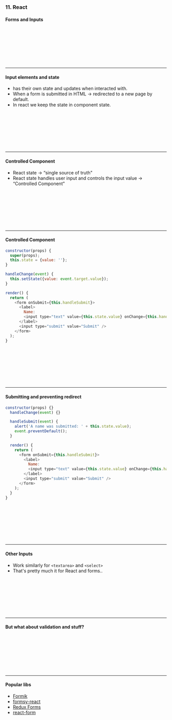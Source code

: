 ### 11. React
#### Forms and Inputs

&nbsp;

&nbsp;

&nbsp;

&nbsp;

---

#### Input elements and state

* <script type="text/template">In HTML <input>, <textarea> and <select></script> has their own state and updates when interacted with.
* When a form is submitted in HTML → redirected to a new page by default.
* In react we keep the state in component state.

&nbsp;

&nbsp;

&nbsp;

&nbsp;

---

#### Controlled Component

* React state →  “single source of truth"
* React state handles user input and controls the input value → “Controlled Component"

&nbsp;

&nbsp;

&nbsp;

&nbsp;

---

####  Controlled Component
```JavaScript
constructor(props) {
  super(props);
  this.state = {value: ''};
}

handleChange(event) {
  this.setState({value: event.target.value});
}

render() {
  return (
    <form onSubmit={this.handleSubmit}>
      <label>
        Name:
        <input type="text" value={this.state.value} onChange={this.handleChange} />
      </label>
      <input type="submit" value="Submit" />
    </form>
  );
}
```

&nbsp;

&nbsp;

&nbsp;

&nbsp;

---

####  Submitting and preventing redirect
```JavaScript
constructor(props) {}
  handleChange(event) {}

  handleSubmit(event) {
    alert('A name was submitted: ' + this.state.value);
    event.preventDefault();
  }

  render() {
    return (
      <form onSubmit={this.handleSubmit}>
        <label>
          Name:
          <input type="text" value={this.state.value} onChange={this.handleChange} />
        </label>
        <input type="submit" value="Submit" />
      </form>
    );
  }
}
```

&nbsp;

&nbsp;

&nbsp;

&nbsp;

---

####  Other Inputs

* Work similarly for ```<textarea>``` and ```<select>```
* That's pretty much it for React and forms..

&nbsp;

&nbsp;

&nbsp;

&nbsp;

---

#### But what about validation and stuff?

&nbsp;

&nbsp;

&nbsp;

&nbsp;

---

#### Popular libs

* <a href="https://github.com/jaredpalmer/formik" target="blank">Formik</a>
* <a href="https://github.com/christianalfoni/formsy-react" target="_blank">formsy-react</a>
* <a href="https://redux-form.com/8.3.0/" target="_blank">Redux Forms</a>
* <a href="https://github.com/tannerlinsley/react-form" target="_blank">react-form</a>